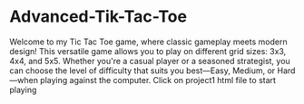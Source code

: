 # Advanced-Tik-Tac-Toe
Welcome to my Tic Tac Toe game, where classic gameplay meets modern design! This versatile game allows you to play on different grid sizes: 3x3, 4x4, and 5x5. Whether you're a casual player or a seasoned strategist, you can choose the level of difficulty that suits you best—Easy, Medium, or Hard—when playing against the computer.
Click on project1 html file to start playing
